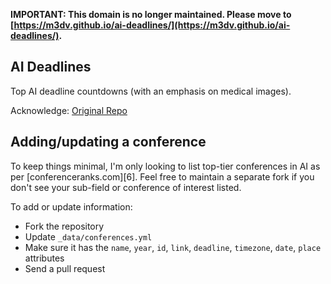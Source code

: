 **IMPORTANT: This domain is no longer maintained. Please move to [https://m3dv.github.io/ai-deadlines/](https://m3dv.github.io/ai-deadlines/).**

## AI Deadlines

Top AI deadline countdowns (with an emphasis on medical images).

Acknowledge: [Original Repo](https://github.com/abhshkdz/ai-deadlines)



## Adding/updating a conference

To keep things minimal, I'm only looking to list top-tier conferences in AI as per [conferenceranks.com][6]. Feel free to maintain a separate fork if you don't see your sub-field or conference of interest listed.

To add or update information:
- Fork the repository
- Update `_data/conferences.yml`
- Make sure it has the `name`, `year`, `id`, `link`, `deadline`, `timezone`, `date`, `place` attributes
- Send a pull request

